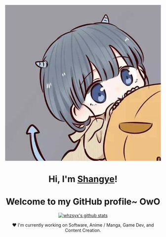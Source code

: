 <p align="center">

  <a href="#"><img src="shang.jpg" alt="whzsyx Banner"></a>

</p>



<h1 align="center">Hi, I'm <a href="#">Shangye</a>!</h1>

<h1 align="center">Welcome to my GitHub profile~ OwO</h1>


<p align="center">
  <a href="https://github.com/whzsyx"><img src="https://github-readme-stats.vercel.app/api?username=whzsyx&hide_border=true&show_icons=true" alt="whzsyx's github stats"></a>
</p>
<p align="center">❤ I'm currently working on Software, Anime / Manga, Game Dev, and Content Creation.</p>
<!--
**whzsyx/whzsyx** is a ✨ _special_ ✨ repository because its `README.md` (this file) appears on your GitHub profile.

Here are some ideas to get you started:

- 🔭 I’m currently working on ...
- 🌱 I’m currently learning ...
- 👯 I’m looking to collaborate on ...
- 🤔 I’m looking for help with ...
- 💬 Ask me about ...
- 📫 How to reach me: ...
- 😄 Pronouns: ...
- ⚡ Fun fact: ...
-->
